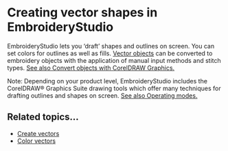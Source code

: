 # Creating vector shapes in EmbroideryStudio

EmbroideryStudio lets you ‘draft’ shapes and outlines on screen. You can set colors for outlines as well as fills. [Vector objects](../../glossary/glossary) can be converted to embroidery objects with the application of manual input methods and stitch types. [See also Convert objects with CorelDRAW Graphics.](../automatic/Convert_objects_with_CorelDRAW_Graphics)

Note: Depending on your product level, EmbroideryStudio includes the CorelDRAW® Graphics Suite drawing tools which offer many techniques for drafting outlines and shapes on screen. [See also Operating modes.](../../Basics/basics/Operating_modes)

## Related topics...

- [Create vectors](Create_vectors)
- [Color vectors](Color_vectors)
